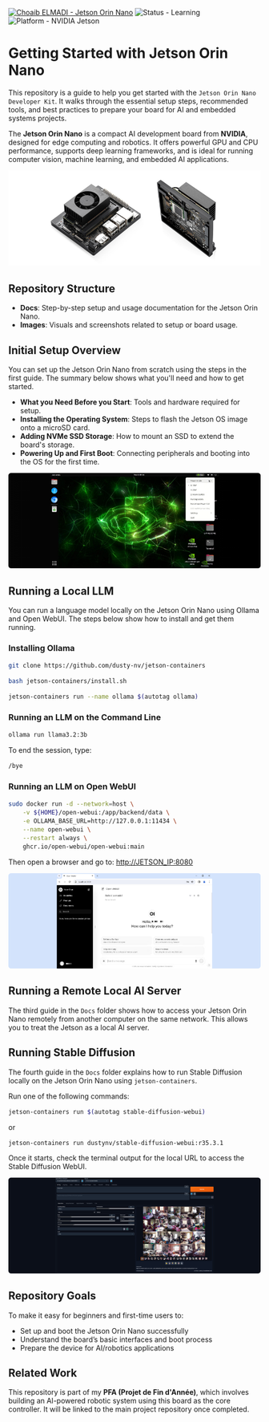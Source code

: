 [![Choaib ELMADI - Jetson Orin Nano](https://img.shields.io/badge/Choaib_ELMADI-Jetson_Orin_Nano-8800dd)](https://elmadichoaib.vercel.app) ![Status - Learning](https://img.shields.io/badge/Status-Learning-2bd729) ![Platform - NVIDIA Jetson](https://img.shields.io/badge/Platform-NVIDIA_Jetson-f7d620)

# Getting Started with Jetson Orin Nano

This repository is a guide to help you get started with the `Jetson Orin Nano Developer Kit`. It walks through the essential setup steps, recommended tools, and best practices to prepare your board for AI and embedded systems projects.

The **Jetson Orin Nano** is a compact AI development board from **NVIDIA**, designed for edge computing and robotics. It offers powerful GPU and CPU performance, supports deep learning frameworks, and is ideal for running computer vision, machine learning, and embedded AI applications.

<div align="center">

![NVIDIA Jetson Orin Nano Developer Kit](./Images/nvidia-jetson-orin-nano-developer-kit.png)

</div>

## Repository Structure

- **Docs**: Step-by-step setup and usage documentation for the Jetson Orin Nano.
- **Images**: Visuals and screenshots related to setup or board usage.

## Initial Setup Overview

You can set up the Jetson Orin Nano from scratch using the steps in the first guide. The summary below shows what you'll need and how to get started.

- **What you Need Before you Start**: Tools and hardware required for setup.
- **Installing the Operating System**: Steps to flash the Jetson OS image onto a microSD card.
- **Adding NVMe SSD Storage**: How to mount an SSD to extend the board's storage.
- **Powering Up and First Boot**: Connecting peripherals and booting into the OS for the first time.

<div align="center">

![NVIDIA Jetson Desktop Interface](./Images/nvidia-jetpack-desktop-interface.png)

</div>

## Running a Local LLM

You can run a language model locally on the Jetson Orin Nano using Ollama and Open WebUI. The steps below show how to install and get them running.

### Installing Ollama

```bash
git clone https://github.com/dusty-nv/jetson-containers
```

```bash
bash jetson-containers/install.sh
```

```bash
jetson-containers run --name ollama $(autotag ollama)
```

### Running an LLM on the Command Line

```bash
ollama run llama3.2:3b
```

To end the session, type:

```bash
/bye
```

### Running an LLM on Open WebUI

```bash
sudo docker run -d --network=host \
    -v ${HOME}/open-webui:/app/backend/data \
    -e OLLAMA_BASE_URL=http://127.0.0.1:11434 \
    --name open-webui \
    --restart always \
    ghcr.io/open-webui/open-webui:main
```

Then open a browser and go to: [http://JETSON_IP:8080](http://JETSON_IP:8080)

<div align="center">

![Open WebUI Interface](./Images/open-webui-interface.png)

</div>

## Running a Remote Local AI Server

The third guide in the `Docs` folder shows how to access your Jetson Orin Nano remotely from another computer on the same network. This allows you to treat the Jetson as a local AI server.

## Running Stable Diffusion

The fourth guide in the `Docs` folder explains how to run Stable Diffusion locally on the Jetson Orin Nano using `jetson-containers`.

Run one of the following commands:

```bash
jetson-containers run $(autotag stable-diffusion-webui)
```

or

```bash
jetson-containers run dustynv/stable-diffusion-webui:r35.3.1
```

Once it starts, check the terminal output for the local URL to access the Stable Diffusion WebUI.

<div align="center">

![Stable Diffusion WebUI](./Images/stable-diffusion-webui.png)

</div>

## Repository Goals

To make it easy for beginners and first-time users to:

- Set up and boot the Jetson Orin Nano successfully
- Understand the board’s basic interfaces and boot process
- Prepare the device for AI/robotics applications

## Related Work

This repository is part of my **PFA (Projet de Fin d'Année)**, which involves building an AI-powered robotic system using this board as the core controller. It will be linked to the main project repository once completed.
